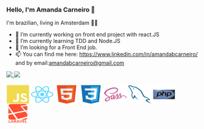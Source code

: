 ### Hello, I'm Amanda Carneiro 🖤

I'm brazilian, living in Amsterdam 💁‍♀️

- 🔭 I’m currently working on front end project with react.JS
- 🌱 I’m currently learning TDD and Node.JS
- 🤔 I’m looking for a Front End job.
- 📫 You can find me here: https://www.linkedin.com/in/amandabcarneiro/ and by email:amandabcarneiro@gmail.com

<div>
  <a href="https://www.linkedin.com/in/amandabcarneiro/">
    <img height="180em" src="https://github-readme-stats.vercel.app/api?username=amandabcarneiro9&show_icons=true&theme=dracula&include_all_commits=true&count_private=true" />
    <img height="180em" src="https://github-readme-stats.vercel.app/api/top-langs/?username=amandabcarneiro9&layout=compact&langs_count=16&theme=dracula" />
  </a>
</div>
<div style="display: inline_block"> <br>
  <img align="center" alt="Amanda-Js" height="50" width="60" src="https://raw.githubusercontent.com/devicons/devicon/master/icons/javascript/javascript-plain.svg" style="max-width:100%;"> 
  <img align="center" alt="Amanda-React" height="50" width="60" src="https://raw.githubusercontent.com/devicons/devicon/master/icons/react/react-original.svg" style="max-width:100%;">
  <img align="center" alt="Amanda-HTML" height="50" width="60" src="https://raw.githubusercontent.com/devicons/devicon/master/icons/html5/html5-original.svg" style="max-width:100%;">
  <img align="center" alt="Amanda-CSS" height="50" width="60" src="https://raw.githubusercontent.com/devicons/devicon/master/icons/css3/css3-original.svg" style="max-width:100%;">
  <img align="center" alt="Amanda-Sass" height="50" width="60" src="https://raw.githubusercontent.com/devicons/devicon/master/icons/sass/sass-original.svg" style="max-width:100%;">
  <img align="center" alt="Amanda-mysql" height="50" width="60" src="https://raw.githubusercontent.com/devicons/devicon/master/icons/mysql/mysql-original.svg" style="max-width:100%;">
  <img align="center" alt="Amanda-php" height="50" width="60" src="https://raw.githubusercontent.com/devicons/devicon/master/icons/php/php-original.svg" style="max-width:100%;">
  <img align="center" alt="Amanda-laravel" height="50" width="60" src="https://raw.githubusercontent.com/devicons/devicon/master/icons/laravel/laravel-plain-wordmark.svg" style="max-width:100%;">
  
</div>
